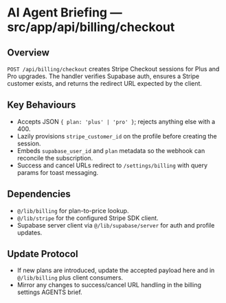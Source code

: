 # AI Agent Briefing — src/app/api/billing/checkout

## Overview
`POST /api/billing/checkout` creates Stripe Checkout sessions for Plus and Pro upgrades. The handler verifies Supabase auth, ensures a Stripe customer exists, and returns the redirect URL expected by the client.

## Key Behaviours
- Accepts JSON `{ plan: 'plus' | 'pro' }`; rejects anything else with a 400.
- Lazily provisions `stripe_customer_id` on the profile before creating the session.
- Embeds `supabase_user_id` and `plan` metadata so the webhook can reconcile the subscription.
- Success and cancel URLs redirect to `/settings/billing` with query params for toast messaging.

## Dependencies
- `@/lib/billing` for plan-to-price lookup.
- `@/lib/stripe` for the configured Stripe SDK client.
- Supabase server client via `@/lib/supabase/server` for auth and profile updates.

## Update Protocol
- If new plans are introduced, update the accepted payload here and in `@/lib/billing` plus client consumers.
- Mirror any changes to success/cancel URL handling in the billing settings AGENTS brief.
